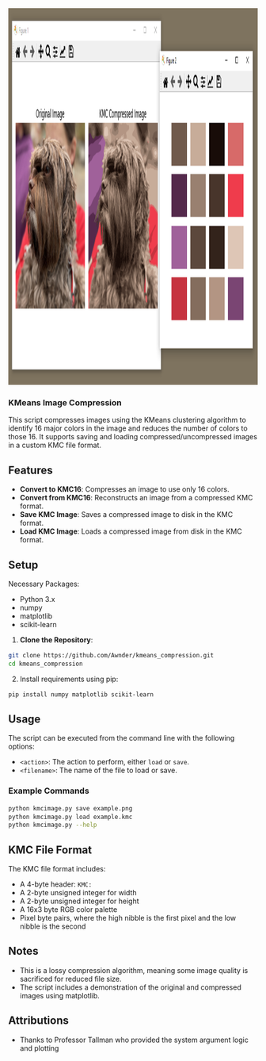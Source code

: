 <img src="./kmc_compressed_example.PNG" width=auto height=760 />

### KMeans Image Compression

This script compresses images using the KMeans clustering algorithm to identify 16 major colors in the image and reduces the number of colors to those 16. It supports saving and loading compressed/uncompressed images in a custom KMC file format.

## Features
- **Convert to KMC16**: Compresses an image to use only 16 colors.
- **Convert from KMC16**: Reconstructs an image from a compressed KMC format.
- **Save KMC Image**: Saves a compressed image to disk in the KMC format.
- **Load KMC Image**: Loads a compressed image from disk in the KMC format.

## Setup
Necessary Packages:
- Python 3.x
- numpy
- matplotlib
- scikit-learn

1. **Clone the Repository**: 
  ```bash
  git clone https://github.com/Awnder/kmeans_compression.git
  cd kmeans_compression
  ```

2. Install requirements using pip:
  ```bash
  pip install numpy matplotlib scikit-learn
  ```

## Usage
The script can be executed from the command line with the following options:

- `<action>`: The action to perform, either `load` or `save`.
- `<filename>`: The name of the file to load or save.

### Example Commands
```sh
python kmcimage.py save example.png
python kmcimage.py load example.kmc
python kmcimage.py --help
```

## KMC File Format
The KMC file format includes:
- A 4-byte header: `KMC:`
- A 2-byte unsigned integer for width
- A 2-byte unsigned integer for height
- A 16x3 byte RGB color palette
- Pixel byte pairs, where the high nibble is the first pixel and the low nibble is the second

## Notes
- This is a lossy compression algorithm, meaning some image quality is sacrificed for reduced file size.
- The script includes a demonstration of the original and compressed images using matplotlib.

## Attributions
- Thanks to Professor Tallman who provided the system argument logic and plotting
